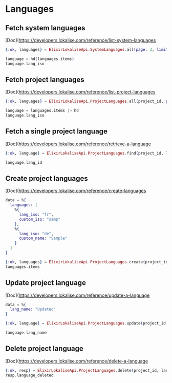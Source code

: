 # Languages

## Fetch system languages

[Doc](https://developers.lokalise.com/reference/list-system-languages

```elixir
{:ok, languages} = ElixirLokaliseApi.SystemLanguages.all(page: 3, limit: 2)

language = hd(languages.items)
language.lang_iso
```

## Fetch project languages

[Doc](https://developers.lokalise.com/reference/list-project-languages

```elixir
{:ok, languages} = ElixirLokaliseApi.ProjectLanguages.all(project_id, page: 3, limit: 2)

language = languages.items |> hd
language.lang_iso
```

## Fetch a single project language

[Doc](https://developers.lokalise.com/reference/retrieve-a-language

```elixir
{:ok, language} = ElixirLokaliseApi.ProjectLanguages.find(project_id, lang_id)

language.lang_id
```

## Create project languages

[Doc](https://developers.lokalise.com/reference/create-languages

```elixir
data = %{
  languages: [
    %{
      lang_iso: "fr",
      custom_iso: "samp"
    },
    %{
      lang_iso: "de",
      custom_name: "Sample"
    }
  ]
}

{:ok, languages} = ElixirLokaliseApi.ProjectLanguages.create(project_id, data)
languages.items
```

## Update project language

[Doc](https://developers.lokalise.com/reference/update-a-language

```elixir
data = %{
  lang_name: "Updated"
}

{:ok, language} = ElixirLokaliseApi.ProjectLanguages.update(project_id, lang_id, data)

language.lang_name
```

## Delete project language

[Doc](https://developers.lokalise.com/reference/delete-a-language

```elixir
{:ok, resp} = ElixirLokaliseApi.ProjectLanguages.delete(project_id, lang_id)
resp.language_deleted
```
